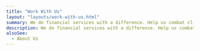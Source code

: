 ```yaml
---
title: "Work With Us"
layout: "layouts/work-with-us.html"
summary: We do financial services with a difference. Help us combat climate change and inequality.
description: We do financial services with a difference. Help us combat climate change and inequality.
alsoSee:
  - About Us
---
```

